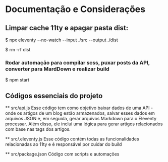 # Documentação e Considerações

## Limpar cache 11ty e apagar pasta dist:
$ npx eleventy --no-watch --input ./src --output ./dist

$ rm -rf dist

### Rodar automação para compilar scss, puxar posts da API, converter para MardDown e realizar build
$ npm start


## Códigos essenciais do projeto

** src/api.js
Esse código tem como objetivo baixar dados de uma API - onde os artigos de um blog estão armazenados, salvar esses dados em arquivos JSON e, em seguida, gerar arquivos Markdown para o Eleventy processar. Além disso, ele inclui uma lógica para gerar artigos relacionados com base nas tags dos artigos. 

** src/.eleventy.js
Esse código contém todas as funcionalidades relacionadas ao 11ty e é responsável por cuidar do build

** src/package.json
Código com scripts e automações



